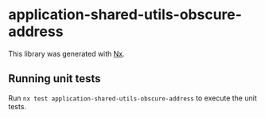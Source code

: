 # application-shared-utils-obscure-address

This library was generated with [Nx](https://nx.dev).

## Running unit tests

Run `nx test application-shared-utils-obscure-address` to execute the unit tests.
